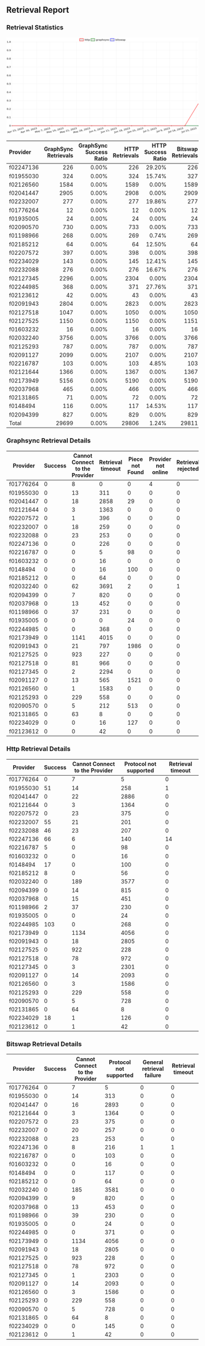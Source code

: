 ## Retrieval Report
### Retrieval Statistics
<img src="https://raw.githubusercontent.com/data-preservation-programs/filplus-checker-assets/main/filecoin-project/filecoin-plus-large-datasets/issues/1908/1690553269181.png"/>

| Provider  | GraphSync Retrievals | GraphSync Success Ratio | HTTP Retrievals | HTTP Success Ratio | Bitswap Retrievals | Bitswap Success Ratio |
| :-------- | -------------------: | ----------------------: | --------------: | -----------------: | -----------------: | --------------------: |
| f02247136 |                  226 |                   0.00% |             226 |             29.20% |                226 |                 0.00% |
| f01955030 |                  324 |                   0.00% |             324 |             15.74% |                327 |                 0.00% |
| f02126560 |                 1584 |                   0.00% |            1589 |              0.00% |               1589 |                 0.00% |
| f02041447 |                 2905 |                   0.00% |            2908 |              0.00% |               2909 |                 0.00% |
| f02232007 |                  277 |                   0.00% |             277 |             19.86% |                277 |                 0.00% |
| f01776264 |                   12 |                   0.00% |              12 |              0.00% |                 12 |                 0.00% |
| f01935005 |                   24 |                   0.00% |              24 |              0.00% |                 24 |                 0.00% |
| f02090570 |                  730 |                   0.00% |             733 |              0.00% |                733 |                 0.00% |
| f01198966 |                  268 |                   0.00% |             269 |              0.74% |                269 |                 0.00% |
| f02185212 |                   64 |                   0.00% |              64 |             12.50% |                 64 |                 0.00% |
| f02207572 |                  397 |                   0.00% |             398 |              0.00% |                398 |                 0.00% |
| f02234029 |                  143 |                   0.00% |             145 |             12.41% |                145 |                 0.00% |
| f02232088 |                  276 |                   0.00% |             276 |             16.67% |                276 |                 0.00% |
| f02127345 |                 2296 |                   0.00% |            2304 |              0.00% |               2304 |                 0.00% |
| f02244985 |                  368 |                   0.00% |             371 |             27.76% |                371 |                 0.00% |
| f02123612 |                   42 |                   0.00% |              43 |              0.00% |                 43 |                 0.00% |
| f02091943 |                 2804 |                   0.00% |            2823 |              0.00% |               2823 |                 0.00% |
| f02127518 |                 1047 |                   0.00% |            1050 |              0.00% |               1050 |                 0.00% |
| f02127525 |                 1150 |                   0.00% |            1150 |              0.00% |               1151 |                 0.00% |
| f01603232 |                   16 |                   0.00% |              16 |              0.00% |                 16 |                 0.00% |
| f02032240 |                 3756 |                   0.00% |            3766 |              0.00% |               3766 |                 0.00% |
| f02125293 |                  787 |                   0.00% |             787 |              0.00% |                787 |                 0.00% |
| f02091127 |                 2099 |                   0.00% |            2107 |              0.00% |               2107 |                 0.00% |
| f02216787 |                  103 |                   0.00% |             103 |              4.85% |                103 |                 0.00% |
| f02121644 |                 1366 |                   0.00% |            1367 |              0.00% |               1367 |                 0.00% |
| f02173949 |                 5156 |                   0.00% |            5190 |              0.00% |               5190 |                 0.00% |
| f02037968 |                  465 |                   0.00% |             466 |              0.00% |                466 |                 0.00% |
| f02131865 |                   71 |                   0.00% |              72 |              0.00% |                 72 |                 0.00% |
| f0148494  |                  116 |                   0.00% |             117 |             14.53% |                117 |                 0.00% |
| f02094399 |                  827 |                   0.00% |             829 |              0.00% |                829 |                 0.00% |
| Total     |                29699 |                   0.00% |           29806 |              1.24% |              29811 |                 0.00% |

### Graphsync Retrieval Details
| Provider  | Success | Cannot Connect to the Provider | Retrieval timeout | Piece not Found | Provider not online | Retrieval rejected |
| --------- | ------- | ------------------------------ | ----------------- | --------------- | ------------------- | ------------------ |
| f01776264 | 0       | 8                              | 0                 | 0               | 4                   | 0                  |
| f01955030 | 0       | 13                             | 311               | 0               | 0                   | 0                  |
| f02041447 | 0       | 18                             | 2858              | 29              | 0                   | 0                  |
| f02121644 | 0       | 3                              | 1363              | 0               | 0                   | 0                  |
| f02207572 | 0       | 1                              | 396               | 0               | 0                   | 0                  |
| f02232007 | 0       | 18                             | 259               | 0               | 0                   | 0                  |
| f02232088 | 0       | 23                             | 253               | 0               | 0                   | 0                  |
| f02247136 | 0       | 0                              | 226               | 0               | 0                   | 0                  |
| f02216787 | 0       | 0                              | 5                 | 98              | 0                   | 0                  |
| f01603232 | 0       | 0                              | 16                | 0               | 0                   | 0                  |
| f0148494  | 0       | 0                              | 16                | 100             | 0                   | 0                  |
| f02185212 | 0       | 0                              | 64                | 0               | 0                   | 0                  |
| f02032240 | 0       | 62                             | 3691              | 2               | 0                   | 1                  |
| f02094399 | 0       | 7                              | 820               | 0               | 0                   | 0                  |
| f02037968 | 0       | 13                             | 452               | 0               | 0                   | 0                  |
| f01198966 | 0       | 37                             | 231               | 0               | 0                   | 0                  |
| f01935005 | 0       | 0                              | 0                 | 24              | 0                   | 0                  |
| f02244985 | 0       | 0                              | 368               | 0               | 0                   | 0                  |
| f02173949 | 0       | 1141                           | 4015              | 0               | 0                   | 0                  |
| f02091943 | 0       | 21                             | 797               | 1986            | 0                   | 0                  |
| f02127525 | 0       | 923                            | 227               | 0               | 0                   | 0                  |
| f02127518 | 0       | 81                             | 966               | 0               | 0                   | 0                  |
| f02127345 | 0       | 2                              | 2294              | 0               | 0                   | 0                  |
| f02091127 | 0       | 13                             | 565               | 1521            | 0                   | 0                  |
| f02126560 | 0       | 1                              | 1583              | 0               | 0                   | 0                  |
| f02125293 | 0       | 229                            | 558               | 0               | 0                   | 0                  |
| f02090570 | 0       | 5                              | 212               | 513             | 0                   | 0                  |
| f02131865 | 0       | 63                             | 8                 | 0               | 0                   | 0                  |
| f02234029 | 0       | 0                              | 16                | 127             | 0                   | 0                  |
| f02123612 | 0       | 0                              | 42                | 0               | 0                   | 0                  |

### Http Retrieval Details
| Provider  | Success | Cannot Connect to the Provider | Protocol not supported | Retrieval timeout |
| --------- | ------- | ------------------------------ | ---------------------- | ----------------- |
| f01776264 | 0       | 7                              | 5                      | 0                 |
| f01955030 | 51      | 14                             | 258                    | 1                 |
| f02041447 | 0       | 22                             | 2886                   | 0                 |
| f02121644 | 0       | 3                              | 1364                   | 0                 |
| f02207572 | 0       | 23                             | 375                    | 0                 |
| f02232007 | 55      | 21                             | 201                    | 0                 |
| f02232088 | 46      | 23                             | 207                    | 0                 |
| f02247136 | 66      | 6                              | 140                    | 14                |
| f02216787 | 5       | 0                              | 98                     | 0                 |
| f01603232 | 0       | 0                              | 16                     | 0                 |
| f0148494  | 17      | 0                              | 100                    | 0                 |
| f02185212 | 8       | 0                              | 56                     | 0                 |
| f02032240 | 0       | 189                            | 3577                   | 0                 |
| f02094399 | 0       | 14                             | 815                    | 0                 |
| f02037968 | 0       | 15                             | 451                    | 0                 |
| f01198966 | 2       | 37                             | 230                    | 0                 |
| f01935005 | 0       | 0                              | 24                     | 0                 |
| f02244985 | 103     | 0                              | 268                    | 0                 |
| f02173949 | 0       | 1134                           | 4056                   | 0                 |
| f02091943 | 0       | 18                             | 2805                   | 0                 |
| f02127525 | 0       | 922                            | 228                    | 0                 |
| f02127518 | 0       | 78                             | 972                    | 0                 |
| f02127345 | 0       | 3                              | 2301                   | 0                 |
| f02091127 | 0       | 14                             | 2093                   | 0                 |
| f02126560 | 0       | 3                              | 1586                   | 0                 |
| f02125293 | 0       | 229                            | 558                    | 0                 |
| f02090570 | 0       | 5                              | 728                    | 0                 |
| f02131865 | 0       | 64                             | 8                      | 0                 |
| f02234029 | 18      | 1                              | 126                    | 0                 |
| f02123612 | 0       | 1                              | 42                     | 0                 |

### Bitswap Retrieval Details
| Provider  | Success | Cannot Connect to the Provider | Protocol not supported | General retrieval failure | Retrieval timeout |
| --------- | ------- | ------------------------------ | ---------------------- | ------------------------- | ----------------- |
| f01776264 | 0       | 7                              | 5                      | 0                         | 0                 |
| f01955030 | 0       | 14                             | 313                    | 0                         | 0                 |
| f02041447 | 0       | 16                             | 2893                   | 0                         | 0                 |
| f02121644 | 0       | 3                              | 1364                   | 0                         | 0                 |
| f02207572 | 0       | 23                             | 375                    | 0                         | 0                 |
| f02232007 | 0       | 20                             | 257                    | 0                         | 0                 |
| f02232088 | 0       | 23                             | 253                    | 0                         | 0                 |
| f02247136 | 0       | 8                              | 216                    | 1                         | 1                 |
| f02216787 | 0       | 0                              | 103                    | 0                         | 0                 |
| f01603232 | 0       | 0                              | 16                     | 0                         | 0                 |
| f0148494  | 0       | 0                              | 117                    | 0                         | 0                 |
| f02185212 | 0       | 0                              | 64                     | 0                         | 0                 |
| f02032240 | 0       | 185                            | 3581                   | 0                         | 0                 |
| f02094399 | 0       | 9                              | 820                    | 0                         | 0                 |
| f02037968 | 0       | 13                             | 453                    | 0                         | 0                 |
| f01198966 | 0       | 39                             | 230                    | 0                         | 0                 |
| f01935005 | 0       | 0                              | 24                     | 0                         | 0                 |
| f02244985 | 0       | 0                              | 371                    | 0                         | 0                 |
| f02173949 | 0       | 1134                           | 4056                   | 0                         | 0                 |
| f02091943 | 0       | 18                             | 2805                   | 0                         | 0                 |
| f02127525 | 0       | 923                            | 228                    | 0                         | 0                 |
| f02127518 | 0       | 78                             | 972                    | 0                         | 0                 |
| f02127345 | 0       | 1                              | 2303                   | 0                         | 0                 |
| f02091127 | 0       | 14                             | 2093                   | 0                         | 0                 |
| f02126560 | 0       | 3                              | 1586                   | 0                         | 0                 |
| f02125293 | 0       | 229                            | 558                    | 0                         | 0                 |
| f02090570 | 0       | 5                              | 728                    | 0                         | 0                 |
| f02131865 | 0       | 64                             | 8                      | 0                         | 0                 |
| f02234029 | 0       | 0                              | 145                    | 0                         | 0                 |
| f02123612 | 0       | 1                              | 42                     | 0                         | 0                 |
